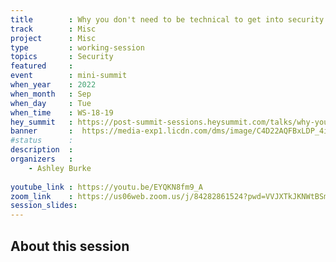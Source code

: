 ```yaml
---
title        : Why you don't need to be technical to get into security
track        : Misc
project      : Misc
type         : working-session
topics       : Security
featured     :
event        : mini-summit
when_year    : 2022
when_month   : Sep
when_day     : Tue
when_time    : WS-18-19
hey_summit   : https://post-summit-sessions.heysummit.com/talks/why-you-dont-need-to-be-technical-to-get-into-security/
banner       :  https://media-exp1.licdn.com/dms/image/C4D22AQFBxLDP_4i9QQ/feedshare-shrink_800/0/1662333275287?e=1665619200&v=beta&t=poiJB1SSvWghafToO6ciScn3pt8KBFFMeGAzH35GC9A
#status      : 
description  :
organizers   :
    - Ashley Burke
   
youtube_link : https://youtu.be/EYQKN8fm9_A
zoom_link    : https://us06web.zoom.us/j/84282861524?pwd=VVJXTkJKNWtBSm1XZkVIOXl0Nmhzdz09
session_slides:
---
```




## About this session

